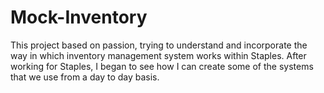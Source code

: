 # Mock-Inventory
This project based on passion, trying to understand and incorporate the way in which inventory management system works within Staples. After working for Staples, I began  to see how I can create some of the systems that we use from a day to day basis.
